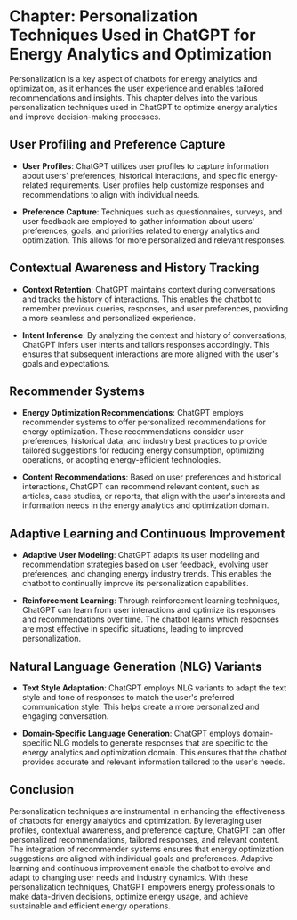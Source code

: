 Chapter: Personalization Techniques Used in ChatGPT for Energy Analytics and Optimization
=========================================================================================

Personalization is a key aspect of chatbots for energy analytics and optimization, as it enhances the user experience and enables tailored recommendations and insights. This chapter delves into the various personalization techniques used in ChatGPT to optimize energy analytics and improve decision-making processes.

User Profiling and Preference Capture
-------------------------------------

* **User Profiles**: ChatGPT utilizes user profiles to capture information about users' preferences, historical interactions, and specific energy-related requirements. User profiles help customize responses and recommendations to align with individual needs.

* **Preference Capture**: Techniques such as questionnaires, surveys, and user feedback are employed to gather information about users' preferences, goals, and priorities related to energy analytics and optimization. This allows for more personalized and relevant responses.

Contextual Awareness and History Tracking
-----------------------------------------

* **Context Retention**: ChatGPT maintains context during conversations and tracks the history of interactions. This enables the chatbot to remember previous queries, responses, and user preferences, providing a more seamless and personalized experience.

* **Intent Inference**: By analyzing the context and history of conversations, ChatGPT infers user intents and tailors responses accordingly. This ensures that subsequent interactions are more aligned with the user's goals and expectations.

Recommender Systems
-------------------

* **Energy Optimization Recommendations**: ChatGPT employs recommender systems to offer personalized recommendations for energy optimization. These recommendations consider user preferences, historical data, and industry best practices to provide tailored suggestions for reducing energy consumption, optimizing operations, or adopting energy-efficient technologies.

* **Content Recommendations**: Based on user preferences and historical interactions, ChatGPT can recommend relevant content, such as articles, case studies, or reports, that align with the user's interests and information needs in the energy analytics and optimization domain.

Adaptive Learning and Continuous Improvement
--------------------------------------------

* **Adaptive User Modeling**: ChatGPT adapts its user modeling and recommendation strategies based on user feedback, evolving user preferences, and changing energy industry trends. This enables the chatbot to continually improve its personalization capabilities.

* **Reinforcement Learning**: Through reinforcement learning techniques, ChatGPT can learn from user interactions and optimize its responses and recommendations over time. The chatbot learns which responses are most effective in specific situations, leading to improved personalization.

Natural Language Generation (NLG) Variants
------------------------------------------

* **Text Style Adaptation**: ChatGPT employs NLG variants to adapt the text style and tone of responses to match the user's preferred communication style. This helps create a more personalized and engaging conversation.

* **Domain-Specific Language Generation**: ChatGPT employs domain-specific NLG models to generate responses that are specific to the energy analytics and optimization domain. This ensures that the chatbot provides accurate and relevant information tailored to the user's needs.

Conclusion
----------

Personalization techniques are instrumental in enhancing the effectiveness of chatbots for energy analytics and optimization. By leveraging user profiles, contextual awareness, and preference capture, ChatGPT can offer personalized recommendations, tailored responses, and relevant content. The integration of recommender systems ensures that energy optimization suggestions are aligned with individual goals and preferences. Adaptive learning and continuous improvement enable the chatbot to evolve and adapt to changing user needs and industry dynamics. With these personalization techniques, ChatGPT empowers energy professionals to make data-driven decisions, optimize energy usage, and achieve sustainable and efficient energy operations.
